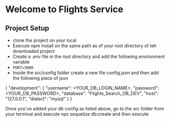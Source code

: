 # Welcome to Flights Service
## Project Setup
  - clone the project on your local
  - Execute npm install on the same path as of your  root directory of teh downloaded project
  - Create a .env file in the root directory and add the following environment variable
   - `PORT=3000`
  -  Inside the src/config folder create a new file config.json and then add the following piece of json
  
{
  "development": {
    "username": <YOUR_DB_LOGIN_NAME>,
    "password": <YOUR_DB_PASSWORD>,
    "database": "Flights_Search_DB_DEV",
    "host": "127.0.0.1",
    "dialect": "mysql"
  }
}

Once you've added your db config as listed above, go to the src folder from your terminal and execute npx sequelize db:create and then execute
